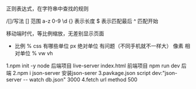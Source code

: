 正则表达式，在字符串中查找的规则

/[]/写法
[] 范围 a-z  0-9 \d
{} 表示长度
$ 表示匹配最后
^ 匹配开始

移动端时代，等比例缩放，无差别显示页面

- 比例
%
css 有哪些单位
px 绝对单位 有问题（不同手机就不一样大）
像素
相对单位
%
vw vh


















1.npm init -y node 后端项目
live-server index.html 前端项目
npm run dev 后端
2.npm i json-server
安装json-serer
3.pavkage.json script
dev:"json-server -- watch db.json" 3000
4.fetch url method 500